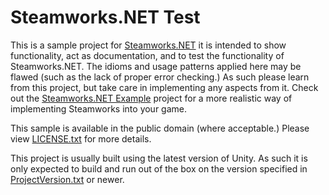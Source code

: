 Steamworks.NET Test
=======

This is a sample project for [Steamworks.NET](//github.com/rlabrecque/Steamworks.NET) it is intended to show functionality, act as documentation, and to test the functionality of Steamworks.NET.
The idioms and usage patterns applied here may be flawed (such as the lack of proper error checking.) As such please learn from this project, but take care in implementing any aspects from it.
Check out the [Steamworks.NET Example](//github.com/rlabrecque/Steamworks.NET-Example) project for a more realistic way of implementing Steamworks into your game.

This sample is available in the public domain (where acceptable.) Please view [LICENSE.txt](LICENSE.txt) for more details.

This project is usually built using the latest version of Unity. As such it is only expected to build and run out of the box on the version specified in [ProjectVersion.txt](Projectsettings/ProjectVersion.txt) or newer.
